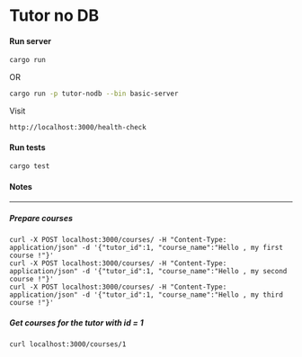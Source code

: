Tutor no DB
===



#### Run server

```bash
cargo run
```

OR

```bash
cargo run -p tutor-nodb --bin basic-server
```


Visit

```commandline
http://localhost:3000/health-check
```



#### Run tests

```bash
cargo test
```



#### Notes

---


##### Prepare courses

```commandline
curl -X POST localhost:3000/courses/ -H "Content-Type: application/json" -d '{"tutor_id":1, "course_name":"Hello , my first course !"}'
curl -X POST localhost:3000/courses/ -H "Content-Type: application/json" -d '{"tutor_id":1, "course_name":"Hello , my second course !"}'
curl -X POST localhost:3000/courses/ -H "Content-Type: application/json" -d '{"tutor_id":1, "course_name":"Hello , my third course !"}'
```

##### Get courses for the tutor with id = 1

```commandline
curl localhost:3000/courses/1
```

